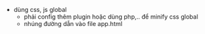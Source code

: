 - dùng css, js global 
    - phải config thêm plugin hoặc dùng php,.. để minify css global
    - nhúng đường dẫn vào file app.html